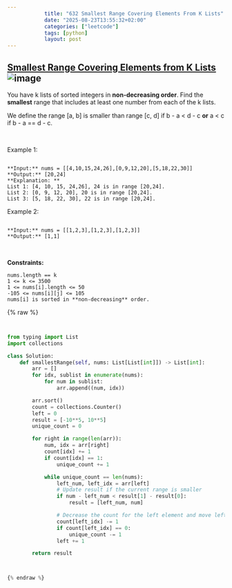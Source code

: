 ```yaml
---
            title: "632 Smallest Range Covering Elements From K Lists"
            date: "2025-08-23T13:55:32+02:00"
            categories: ["leetcode"]
            tags: [python]
            layout: post
---
```

            
## [Smallest Range Covering Elements from K Lists](https://leetcode.com/problems/smallest-range-covering-elements-from-k-lists) ![image](https://img.shields.io/badge/Difficulty-Hard-red)

You have k lists of sorted integers in **non-decreasing order**. Find the **smallest** range that includes at least one number from each of the k lists.

We define the range [a, b] is smaller than range [c, d] if b - a < d - c **or** a < c if b - a == d - c.

 

Example 1:

```

**Input:** nums = [[4,10,15,24,26],[0,9,12,20],[5,18,22,30]]
**Output:** [20,24]
**Explanation: **
List 1: [4, 10, 15, 24,26], 24 is in range [20,24].
List 2: [0, 9, 12, 20], 20 is in range [20,24].
List 3: [5, 18, 22, 30], 22 is in range [20,24].

```

Example 2:

```

**Input:** nums = [[1,2,3],[1,2,3],[1,2,3]]
**Output:** [1,1]

```

 

**Constraints:**

	nums.length == k
	1 <= k <= 3500
	1 <= nums[i].length <= 50
	-105 <= nums[i][j] <= 105
	nums[i] is sorted in **non-decreasing** order.

{% raw %}


```python


from typing import List
import collections

class Solution:
    def smallestRange(self, nums: List[List[int]]) -> List[int]:
        arr = []
        for idx, sublist in enumerate(nums):
            for num in sublist:
                arr.append((num, idx))

        arr.sort()
        count = collections.Counter()
        left = 0
        result = [-10**5, 10**5]
        unique_count = 0

        for right in range(len(arr)):
            num, idx = arr[right]
            count[idx] += 1
            if count[idx] == 1:
                unique_count += 1

            while unique_count == len(nums):
                left_num, left_idx = arr[left]
                # Update result if the current range is smaller
                if num - left_num < result[1] - result[0]:
                    result = [left_num, num]

                # Decrease the count for the left element and move left pointer
                count[left_idx] -= 1
                if count[left_idx] == 0:
                    unique_count -= 1
                left += 1

        return result



{% endraw %}
```
